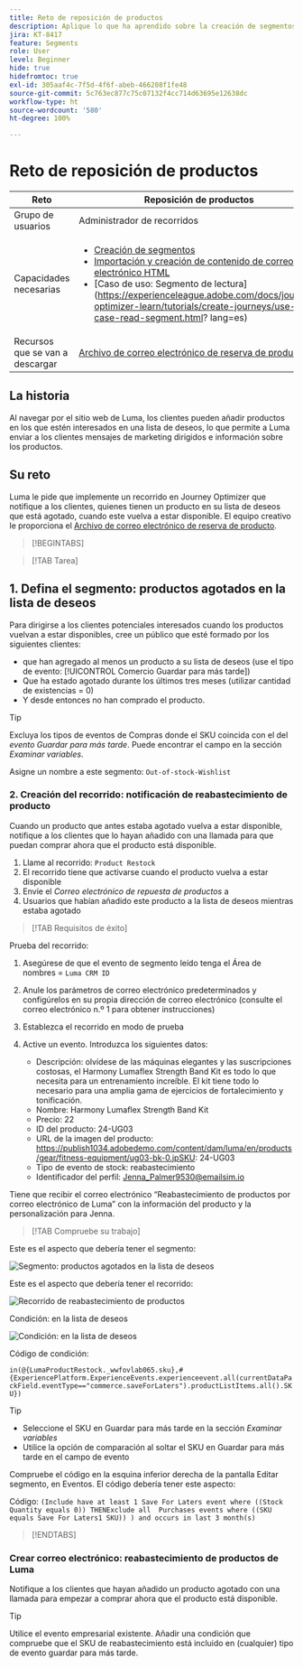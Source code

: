 ```yaml
---
title: Reto de reposición de productos
description: Aplique lo que ha aprendido sobre la creación de segmentos y pruebe sus habilidades.
jira: KT-8417
feature: Segments
role: User
level: Beginner
hide: true
hidefromtoc: true
exl-id: 305aaf4c-7f5d-4f6f-abeb-466208f1fe48
source-git-commit: 5c763ec877c75c07132f4cc714d63695e12638dc
workflow-type: ht
source-wordcount: '580'
ht-degree: 100%

---
```


# Reto de reposición de productos

| Reto | Reposición de productos |
|---|---|
| Grupo de usuarios | Administrador de recorridos |
| Capacidades necesarias | <ul><li>[Creación de segmentos](https://experienceleague.adobe.com/docs/journey-optimizer-learn/tutorials/profiles-segments-subscriptions/create-segments.html?lang=es)</li><li> [Importación y creación de contenido de correo electrónico HTML](https://experienceleague.adobe.com/docs/journey-optimizer-learn/tutorials/email-channel/import-and-author-html-email-content.html?lang=es)</li><li>[Caso de uso: Segmento de lectura](https://experienceleague.adobe.com/docs/journey-optimizer-learn/tutorials/create-journeys/use-case-read-segment.html? lang=es)</li> |
| Recursos que se van a descargar | [Archivo de correo electrónico de reserva de producto](/help/challenges/assets/email-assets/ProductRestockEmail.html.zip) |

## La historia

Al navegar por el sitio web de Luma, los clientes pueden añadir productos en los que estén interesados en una lista de deseos, lo que permite a Luma enviar a los clientes mensajes de marketing dirigidos e información sobre los productos.

## Su reto

Luma le pide que implemente un recorrido en Journey Optimizer que notifique a los clientes, quienes tienen un producto en su lista de deseos que está agotado, cuando este vuelva a estar disponible. El equipo creativo le proporciona el [Archivo de correo electrónico de reserva de producto](/help/challenges/assets/email-assets/ProductRestockEmail.html.zip).

>[!BEGINTABS]

>[!TAB Tarea]

## 1. Defina el segmento: productos agotados en la lista de deseos

Para dirigirse a los clientes potenciales interesados cuando los productos vuelvan a estar disponibles, cree un público que esté formado por los siguientes clientes:

* que han agregado al menos un producto a su lista de deseos (use el tipo de evento: [!UICONTROL Comercio Guardar para más tarde])
* Que ha estado agotado durante los últimos tres meses (utilizar cantidad de existencias = 0)
* Y desde entonces no han comprado el producto.

>[!TIP]
>Excluya los tipos de eventos de Compras donde el SKU coincida con el del *evento Guardar para más tarde*. Puede encontrar el campo en la sección *Examinar variables*.

Asigne un nombre a este segmento: `Out-of-stock-Wishlist`


### 2. Creación del recorrido: notificación de reabastecimiento de producto

Cuando un producto que antes estaba agotado vuelva a estar disponible, notifique a los clientes que lo hayan añadido con una llamada para que puedan comprar ahora que el producto está disponible.

1. Llame al recorrido: `Product Restock`
2. El recorrido tiene que activarse cuando el producto vuelva a estar disponible
3. Envíe el *Correo electrónico de repuesta de productos* a
4. Usuarios que habían añadido este producto a la lista de deseos mientras estaba agotado

>[!TAB Requisitos de éxito]

Prueba del recorrido:

1. Asegúrese de que el evento de segmento leído tenga el Área de nombres = `Luma CRM ID`
1. Anule los parámetros de correo electrónico predeterminados y configúrelos en su propia dirección de correo electrónico (consulte el correo electrónico n.º 1 para obtener instrucciones)
1. Establezca el recorrido en modo de prueba
1. Active un evento. Introduzca los siguientes datos:

   * Descripción: olvídese de las máquinas elegantes y las suscripciones costosas, el Harmony Lumaflex Strength Band Kit es todo lo que necesita para un entrenamiento increíble. El kit tiene todo lo necesario para una amplia gama de ejercicios de fortalecimiento y tonificación.
   * Nombre: Harmony Lumaflex Strength Band Kit
   * Precio: 22
   * ID del producto: 24-UG03
   * URL de la imagen del producto: https://publish1034.adobedemo.com/content/dam/luma/en/products/gear/fitness-equipment/ug03-bk-0.jpSKU: 24-UG03
   * Tipo de evento de stock: reabastecimiento
   * Identificador del perfil: Jenna_Palmer9530@emailsim.io

Tiene que recibir el correo electrónico “Reabastecimiento de productos por correo electrónico de Luma” con la información del producto y la personalización para Jenna.

>[!TAB Compruebe su trabajo]

Este es el aspecto que debería tener el segmento:

![Segmento: productos agotados en la lista de deseos](/help/challenges/assets/C1-S2.png)


Este es el aspecto que debería tener el recorrido:

![Recorrido de reabastecimiento de productos](/help/challenges/assets/c3-j3-journey.png)

Condición: en la lista de deseos

![Condición: en la lista de deseos](/help/challenges/assets/c3-j3-condition.png)

Código de condición:

```in(@{LumaProductRestock._wwfovlab065.sku},#{ExperiencePlatform.ExperienceEvents.experienceevent.all(currentDataPackField.eventType=="commerce.saveForLaters").productListItems.all().SKU})```


>[!TIP]
> * Seleccione el SKU en Guardar para más tarde en la sección *Examinar variables*
> * Utilice la opción de comparación al soltar el SKU en Guardar para más tarde en el campo de evento

Compruebe el código en la esquina inferior derecha de la pantalla Editar segmento, en Eventos. El código debería tener este aspecto:

Código:
```(Include have at least 1 Save For Laters event where ((Stock Quantity equals 0)) THENExclude all  Purchases events where ((SKU equals Save For Laters1 SKU)) ) and occurs in last 3 month(s)```

>[!ENDTABS]

### Crear correo electrónico: reabastecimiento de productos de Luma

Notifique a los clientes que hayan añadido un producto agotado con una llamada para empezar a comprar ahora que el producto está disponible.



>[!TIP]
>
> Utilice el evento empresarial existente. Añadir una condición que compruebe que el SKU de reabastecimiento está incluido en (cualquier) tipo de evento guardar para más tarde.
>




